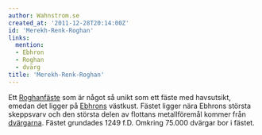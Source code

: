 ```yaml
---
author: Wahnstrom.se
created_at: '2011-12-28T20:14:00Z'
id: 'Merekh-Renk-Roghan'
links:
  mention:
  - Ebhron
  - Roghan
  - dvärg
title: 'Merekh-Renk-Roghan'
---
```


Ett [Roghanfäste] som är något så unikt som ett fäste med havsutsikt, emedan det ligger på [Ebhrons]
västkust. Fästet ligger nära Ebhrons största skeppsvarv och den största delen av flottans
metallföremål kommer från [dvärgarna]. Fästet grundades 1249 f.D. Omkring 75.000 dvärgar bor i
fästet.

  [Roghanfäste]: Roghan
  [Ebhrons]: Ebhron
  [dvärgarna]: dvärg